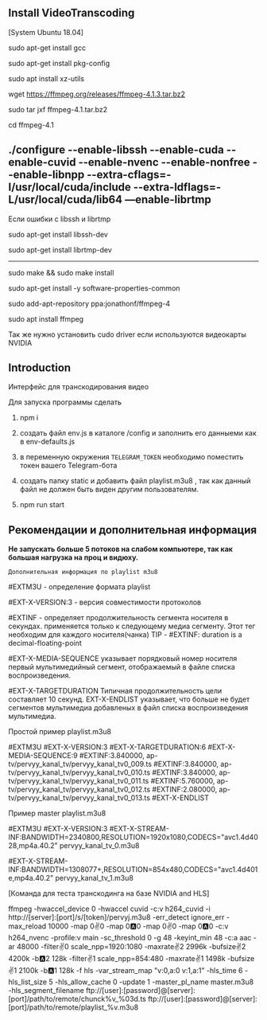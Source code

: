 Install VideoTranscoding
----------------------------------------------------------------
[System Ubuntu 18.04]

sudo apt-get install gcc

sudo apt-get install pkg-config

sudo apt install xz-utils

wget https://ffmpeg.org/releases/ffmpeg-4.1.3.tar.bz2

sudo tar jxf ffmpeg-4.1.tar.bz2

cd ffmpeg-4.1

./configure --enable-libssh  --enable-cuda --enable-cuvid --enable-nvenc --enable-nonfree 
            --enable-libnpp --extra-cflags=-I/usr/local/cuda/include 
            --extra-ldflags=-L/usr/local/cuda/lib64 —enable-librtmp
---

Если ошибки с libssh и librtmp

sudo apt-get install libssh-dev

sudo apt-get install librtmp-dev

---

sudo make &&  sudo make install

sudo apt-get install -y software-properties-common

sudo add-apt-repository ppa:jonathonf/ffmpeg-4

sudo apt install ffmpeg

Так же нужно установить cudo driver если используются видеокарты NVIDIA


Introduction
----------------------------------------------------------------

Интерфейс для транскодирования видео

Для запуска программы сделать 

1) npm i

2) создать файл env.js в каталоге /config и заполнить его данныеми как в env-defaults.js

3) в переменную окружения `TELEGRAM_TOKEN` необходимо поместить токен вашего Telegram-бота

4) создать папку static и добавить файл playlist.m3u8 , так как данный файл не должен быть виден другим пользователям.

5) npm run start

Рекомендации и дополнительная информация
-----------------------------------------------------------------

**Не запускать больше 5 потоков на слабом компьютере, так как большая нагрузка на проц и видюху.**


`Дополнительная информация по playlist m3u8`

#EXTM3U - определение формата playlist

#EXT-X-VERSION:3  - версия совместимости протоколов

#EXTINF - определяет продолжительность сегмента носителя в секундах.
применяется только к следующему медиа сегменту. Этот тег необходим для каждого носителя(чанка)
TIP -  #EXTINF: duration is a decimal-floating-point

#EXT-X-MEDIA-SEQUENCE указывает порядковый номер носителя
первый мультимедийный сегмент, отображаемый в файле списка воспроизведения.

#EXT-X-TARGETDURATION Типичная продолжительность цели составляет 10 секунд.
EXT-X-ENDLIST указывает, что больше не будет сегментов мультимедиа
 добавленых в файл списка воспроизведения мультимедиа.
 
 Простой пример playlist.m3u8
 
 #EXTM3U
 #EXT-X-VERSION:3
 #EXT-X-TARGETDURATION:6
 #EXT-X-MEDIA-SEQUENCE:9
 #EXTINF:3.840000,
 ap-tv/pervyy_kanal_tv/pervyy_kanal_tv0_009.ts
 #EXTINF:3.840000,
 ap-tv/pervyy_kanal_tv/pervyy_kanal_tv0_010.ts
 #EXTINF:3.840000,
 ap-tv/pervyy_kanal_tv/pervyy_kanal_tv0_011.ts
 #EXTINF:5.760000,
 ap-tv/pervyy_kanal_tv/pervyy_kanal_tv0_012.ts
 #EXTINF:2.080000,
 ap-tv/pervyy_kanal_tv/pervyy_kanal_tv0_013.ts
 #EXT-X-ENDLIST

Пример master playlist.m3u8

#EXTM3U
#EXT-X-VERSION:3
#EXT-X-STREAM-INF:BANDWIDTH=2340800,RESOLUTION=1920x1080,CODECS="avc1.4d4028,mp4a.40.2"
pervyy_kanal_tv_0.m3u8

#EXT-X-STREAM-INF:BANDWIDTH=1308077+,RESOLUTION=854x480,CODECS="avc1.4d401e,mp4a.40.2"
pervyy_kanal_tv_1.m3u8

[Команда для теста транскодинга на базе NVIDIA and HLS]

ffmpeg -hwaccel_device 0 -hwaccel cuvid -c:v h264_cuvid -i 
        http://[server]:[port]/s/[token]/pervyj.m3u8 
        -err_detect ignore_err -max_reload 10000 
        -map 0:v:0 -map 0:a:0 -map 0:v:0 -map 0:a:0 
        -c:v h264_nvenc -profile:v main -sc_threshold 0 
        -g 48 -keyint_min 48 -c:a aac -ar 48000 
        -filter:v:0 scale_npp=1920:1080 -maxrate:v:2 2996k 
        -bufsize:v:2 4200k -b:a:2 128k -filter:v:1 
        scale_npp=854:480 -maxrate:v:1 1498k -bufsize:v:1 
        2100k -b:a:1 128k -f hls -var_stream_map "v:0,a:0 
        v:1,a:1" -hls_time 6 -hls_list_size 5 -hls_allow_cache 0 
        -update 1 -master_pl_name master.m3u8 -hls_segment_filename 
        ftp://[user]:[password]@[server]:[port]/path/to/remote/chunck%v_%03d.ts 
        ftp://[user]:[password]@[server]:[port]/path/to/remote/playlist_%v.m3u8
        
